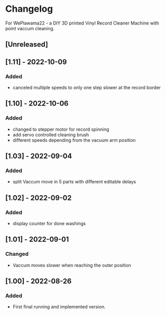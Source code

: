 
# Changelog
For WePlawama22 - a DIY 3D printed Vinyl Record Cleaner Machine with point vaccum cleaning.


## [Unreleased]

## [1.11] - 2022-10-09
### Added
- canceled multiple speeds to only one step slower at the record border

## [1.10] - 2022-10-06
### Added
- changed to stepper motor for record spinning
- add servo controlled cleaning brush
- different speeds depending from the vacuum arm position

## [1.03] - 2022-09-04
### Added
- split Vaccum move in 5 parts with different editable delays

## [1.02] - 2022-09-02
### Added
- display counter for done washings

## [1.01] - 2022-09-01
### Changed
- Vaccum moves slower when reaching the outer position

## [1.00] - 2022-08-26
### Added
- First final running and implemented version.